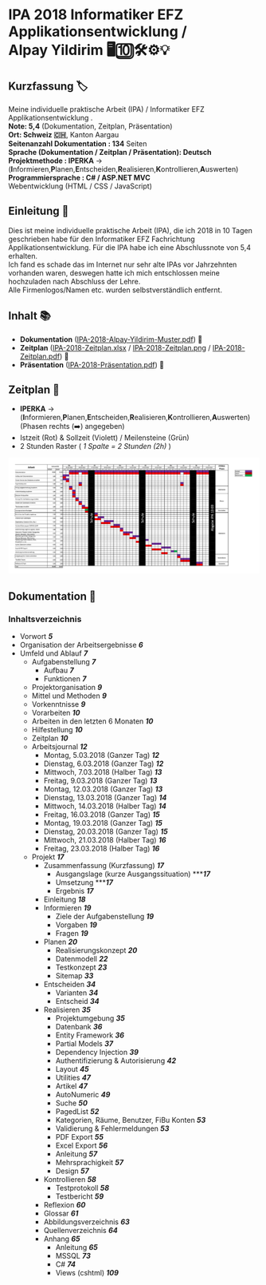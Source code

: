 # IPA 2018 Informatiker EFZ Applikationsentwicklung / <br />Alpay Yildirim 🖥🔟🛠⚙️💡

## Kurzfassung 🏷
Meine individuelle praktische Arbeit (IPA) / Informatiker EFZ Applikationsentwicklung . <br />
**Note: 5,4** (Dokumentation, Zeitplan, Präsentation) <br />
**Ort: Schweiz 🇨🇭**, Kanton Aargau <br />
**Seitenanzahl Dokumentation : 134** Seiten <br />
**Sprache (Dokumentation / Zeitplan / Präsentation): Deutsch** <br />
**Projektmethode : IPERKA** -> (**I**nformieren,**P**lanen,**E**ntscheiden,**R**ealisieren,**K**ontrollieren,**A**uswerten) <br />
**Programmiersprache : C# / ASP.NET MVC** <br />
Webentwicklung (HTML / CSS / JavaScript) <br />

## Einleitung 📕

Dies ist meine individuelle praktische Arbeit (IPA), die ich 2018 in 10 Tagen geschrieben habe für den Informatiker EFZ Fachrichtung Applikationsentwicklung. Für die IPA habe ich eine Abschlussnote von 5,4 erhalten.<br /> Ich fand es schade das im Internet nur sehr alte IPAs vor Jahrzehnten vorhanden waren, deswegen hatte ich mich entschlossen meine hochzuladen nach Abschluss der Lehre.<br /> Alle Firmenlogos/Namen etc. wurden selbstverständlich entfernt.

## Inhalt 📚

- **Dokumentation** ([IPA-2018-Alpay-Yildirim-Muster.pdf](IPA-2018-Alpay-Yildirim-Muster.pdf)) 📘
- **Zeitplan** ([IPA-2018-Zeitplan.xlsx](IPA-2018-Zeitplan.xlsx) / [IPA-2018-Zeitplan.png](IPA-2018-Zeitplan.png) / [IPA-2018-Zeitplan.pdf](IPA-2018-Zeitplan.pdf)) 📗
- **Präsentation** ([IPA-2018-Präsentation.pdf](IPA-2018-Präsentation.pdf)) 📙

## Zeitplan 📗

- **IPERKA** -> (**I**nformieren,**P**lanen,**E**ntscheiden,**R**ealisieren,**K**ontrollieren,**A**uswerten) (Phasen rechts (➡️) angegeben)
- Istzeit (Rot) & Sollzeit (Violett) / Meilensteine (Grün)
- 2 Stunden Raster ( *1 Spalte = 2 Stunden (2h)* )

![IPA Zeitplan IPERKA / Date : 2018 / Autor : Alpay Yildirim (Informieren,Planen,Entscheiden,Realisieren,Kontrollieren,Auswerten)](IPA-2018-Zeitplan.png)

## Dokumentation 📘

### Inhaltsverzeichnis
- Vorwort ***5***
- Organisation der Arbeitsergebnisse ***6***
- Umfeld und Ablauf ***7***
  - Aufgabenstellung ***7***
    - Aufbau ***7***
    - Funktionen ***7***
  - Projektorganisation ***9***
  - Mittel und Methoden ***9***
  - Vorkenntnisse  ***9***
  - Vorarbeiten  ***10***
  - Arbeiten in den letzten 6 Monaten  ***10***
  - Hilfestellung  ***10***
  - Zeitplan  ***10***
  - Arbeitsjournal  ***12***
    - Montag, 5.03.2018 (Ganzer Tag) ***12***
    - Dienstag, 6.03.2018 (Ganzer Tag)  ***12***
    - Mittwoch, 7.03.2018 (Halber Tag)  ***13***
    - Freitag, 9.03.2018 (Ganzer Tag)  ***13***
    - Montag, 12.03.2018 (Ganzer Tag) ***13***
    - Dienstag, 13.03.2018 (Ganzer Tag)  ***14***
    - Mittwoch, 14.03.2018 (Halber Tag)  ***14***
    - Freitag, 16.03.2018 (Ganzer Tag)  ***15***
    - Montag, 19.03.2018 (Ganzer Tag) ***15***
    - Dienstag, 20.03.2018 (Ganzer Tag)  ***15***
    - Mittwoch, 21.03.2018 (Halber Tag)  ***16***
    - Freitag, 23.03.2018 (Halber Tag)  ***16***
  - Projekt  ***17***
    - Zusammenfassung (Kurzfassung)  ***17***
      - Ausgangslage (kurze Ausgangssituation)  ******17***
      - Umsetzung  ******17***
      - Ergebnis  ***17***
    - Einleitung  ***18***
    - Informieren  ***19***
      - Ziele der Aufgabenstellung  ***19***
      - Vorgaben  ***19***
      - Fragen  ***19***
    - Planen  ***20***
      - Realisierungskonzept  ***20***
      - Datenmodell  ***22***
      - Testkonzept  ***23***
      - Sitemap  ***33***
    - Entscheiden  ***34***
      - Varianten  ***34***
      - Entscheid  ***34***
    - Realisieren  ***35***
      - Projektumgebung  ***35***
      - Datenbank  ***36***
      - Entity Framework  ***36***
      - Partial Models  ***37***
      - Dependency Injection  ***39***
      - Authentifizierung & Autorisierung  ***42***
      - Layout  ***45***
      - Utilities  ***47***
      - Artikel  ***47***
      - AutoNumeric  ***49***
      - Suche  ***50***
      - PagedList  ***52***
      - Kategorien, Räume, Benutzer, FiBu Konten  ***53***
      - Validierung & Fehlermeldungen  ***53***
      - PDF Export  ***55***
      - Excel Export  ***56***
      - Anleitung  ***57***
      - Mehrsprachigkeit  ***57***
      - Design  ***57***
     - Kontrollieren  ***58***
       - Testprotokoll  ***58***
       - Testbericht ***59***
     - Reflexion  ***60***
     - Glossar  ***61***
     - Abbildungsverzeichnis  ***63***
     - Quellenverzeichnis  ***64***
     - Anhang ***65***
       - Anleitung  ***65***
       - MSSQL  ***73***
       - C#  ***74***
       - Views (cshtml)  ***109***
